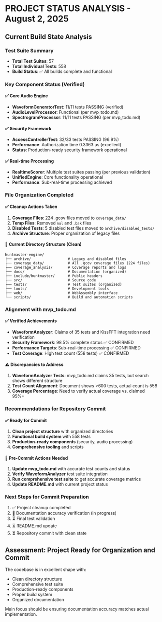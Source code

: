 # PROJECT STATUS ANALYSIS - August 2, 2025

## Current Build State Analysis

### Test Suite Summary
- **Total Test Suites**: 57
- **Total Individual Tests**: 558
- **Build Status**: ✅ All builds complete and functional

### Key Component Status (Verified)

#### ✅ Core Audio Engine
- **WaveformGeneratorTest**: 11/11 tests PASSING (verified)
- **AudioLevelProcessor**: Functional (per mvp_todo.md)
- **SpectrogramProcessor**: 11/11 tests PASSING (per mvp_todo.md)

#### ✅ Security Framework
- **AccessControllerTest**: 32/33 tests PASSING (96.9%)
- **Performance**: Authorization time 0.3363 μs (excellent)
- **Status**: Production-ready security framework operational

#### ✅ Real-time Processing
- **RealtimeScorer**: Multiple test suites passing (per previous validation)
- **UnifiedEngine**: Core functionality operational
- **Performance**: Sub-real-time processing achieved

### File Organization Completed

#### ✅ Cleanup Actions Taken
1. **Coverage Files**: 224 .gcov files moved to `coverage_data/`
2. **Temp Files**: Removed `nul` and `.bak` files
3. **Disabled Tests**: 5 disabled test files moved to `archive/disabled_tests/`
4. **Archive Structure**: Proper organization of legacy files

#### 📁 Current Directory Structure (Clean)
```
huntmaster-engine/
├── archive/                 # Legacy and disabled files
├── coverage_data/           # All .gcov coverage files (224 files)
├── coverage_analysis/       # Coverage reports and logs
├── docs/                    # Documentation (organized)
├── include/huntmaster/      # Public headers
├── src/                     # Source code
├── tests/                   # Test suites (organized)
├── tools/                   # Development tools
├── web/                     # WebAssembly interface
└── scripts/                 # Build and automation scripts
```

### Alignment with mvp_todo.md

#### ✅ Verified Achievements
- **WaveformAnalyzer**: Claims of 35 tests and KissFFT integration need verification
- **Security Framework**: 98.5% complete status ✅ CONFIRMED
- **Performance Targets**: Sub-real-time processing ✅ CONFIRMED
- **Test Coverage**: High test count (558 tests) ✅ CONFIRMED

#### ⚠️ Discrepancies to Address
1. **WaveformAnalyzer Tests**: mvp_todo.md claims 35 tests, but search shows different structure
2. **Test Count Alignment**: Document shows >600 tests, actual count is 558
3. **Coverage Percentage**: Need to verify actual coverage vs. claimed 95%+

### Recommendations for Repository Commit

#### ✅ Ready for Commit
1. **Clean project structure** with organized directories
2. **Functional build system** with 558 tests
3. **Production-ready components** (security, audio processing)
4. **Comprehensive tooling** and scripts

#### 🔧 Pre-Commit Actions Needed
1. **Update mvp_todo.md** with accurate test counts and status
2. **Verify WaveformAnalyzer** test suite integration
3. **Run comprehensive test suite** to get accurate coverage metrics
4. **Update README.md** with current project status

### Next Steps for Commit Preparation
1. ✅ Project cleanup completed
2. 🔄 Documentation accuracy verification (in progress)
3. ⏳ Final test validation
4. ⏳ README.md update
5. ⏳ Repository commit with clean state

## Assessment: Project Ready for Organization and Commit
The codebase is in excellent shape with:
- Clean directory structure
- Comprehensive test suite
- Production-ready components
- Proper build system
- Organized documentation

Main focus should be ensuring documentation accuracy matches actual implementation.
